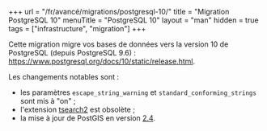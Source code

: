 +++
url = "/fr/avancé/migrations/postgresql-10/"
title = "Migration PostgreSQL 10"
menuTitle = "PostgreSQL 10"
layout = "man"
hidden = true
tags = ["infrastructure", "migration"]
+++

Cette migration migre vos bases de données vers la version 10 de PostgreSQL (depuis PostgreSQL 9.6) : https://www.postgresql.org/docs/10/static/release.html.

Les changements notables sont :

- les paramètres `escape_string_warning` et `standard_conforming_strings` sont mis à "on" ;
- l'extension [tsearch2](https://www.postgresql.org/docs/9.6/static/tsearch2.html) est obsolète ;
- la mise à jour de PostGIS en version [2.4](https://postgis.net/docs/manual-2.4/).

